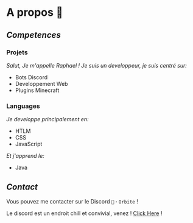 # A propos 🎈

## _Competences_
### Projets

_Salut, Je m'appelle Raphael ! Je suis un developpeur, je suis centré sur:_
- Bots Discord 
- Developpement Web 
- Plugins Minecraft 

### Languages

_Je developpe principalement en:_
- HTLM
- CSS
- JavaScript 

_Et j'apprend le:_
- Java

## _Contact_
Vous pouvez me contacter sur le Discord `🌲・Orbite` !

Le discord est un endroit chill et convivial, venez !
[Click Here](https://discord.gg/hwmVGQGEFt) !
